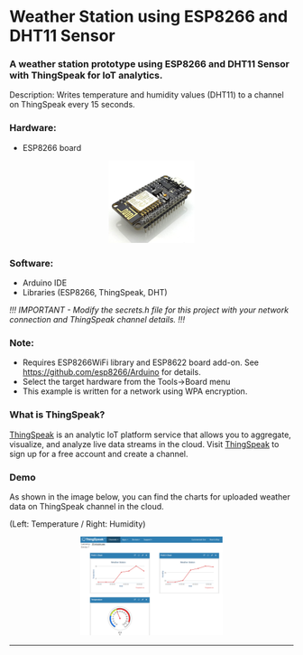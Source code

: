 # Weather Station using ESP8266 and DHT11 Sensor

### A weather station prototype using ESP8266 and DHT11 Sensor with ThingSpeak for IoT analytics.

Description: Writes temperature and humidity values (DHT11) to a channel on ThingSpeak every 15 seconds.

### Hardware:
* ESP8266 board

<p align="center">
<picture>
  <img alt="esp8266 Logo" src="esp8266.jpg" width="30%" hight="30%" >
</picture>
</p>

### Software:
* Arduino IDE
* Libraries (ESP8266, ThingSpeak, DHT)

_!!! IMPORTANT - Modify the secrets.h file for this project with your network connection and ThingSpeak channel details. !!!_

### Note:
- Requires ESP8266WiFi library and ESP8622 board add-on. See https://github.com/esp8266/Arduino for details.
- Select the target hardware from the Tools->Board menu
- This example is written for a network using WPA encryption.

### What is ThingSpeak?
[ThingSpeak](https://www.thingspeak.com) is an analytic IoT platform service that allows you to aggregate, visualize, and 
analyze live data streams in the cloud. Visit [ThingSpeak](https://www.thingspeak.com) to sign up for a free account and create a channel.

### Demo
As shown in the image below, you can find the charts for uploaded weather data on ThingSpeak channel in the cloud.

(Left: Temperature / Right: Humidity)

<p align="center">
<picture>
  <img alt="esp8266 Logo" src="ThingspeakDemo.png" width="50%" hight="50%" >
</picture>
</p>

-----


